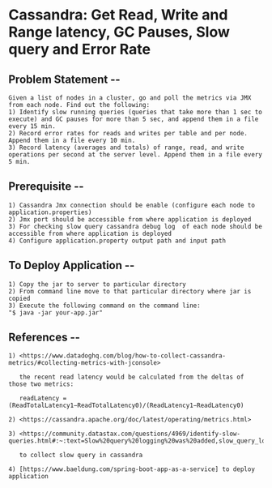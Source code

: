 # Cassandra: Get Read, Write and Range latency, GC Pauses, Slow query and Error Rate


## Problem Statement --
    Given a list of nodes in a cluster, go and poll the metrics via JMX from each node. Find out the following: 
    1) Identify slow running queries (queries that take more than 1 sec to execute) and GC pauses for more than 5 sec, and append them in a file every 15 min. 
    2) Record error rates for reads and writes per table and per node. Append them in a file every 10 min. 
    3) Record latency (averages and totals) of range, read, and write operations per second at the server level. Append them in a file every 5 min. 


## Prerequisite --
    1) Cassandra Jmx connection should be enable (configure each node to application.properties)
    2) Jmx port should be accessible from where application is deployed
    3) For checking slow query cassandra debug log  of each node should be accessible from where application is deployed
    4) Configure application.property output path and input path



## To Deploy Application --
    1) Copy the jar to server to particular directory
    2) From command line move to that particular directory where jar is copied
    3) Execute the following command on the command line:
    "$ java -jar your-app.jar"





## References --

    1) <https://www.datadoghq.com/blog/how-to-collect-cassandra-metrics/#collecting-metrics-with-jconsole>

       the recent read latency would be calculated from the deltas of those two metrics:

       readLatency = (ReadTotalLatency1−ReadTotalLatency0)/(ReadLatency1−ReadLatency0)

    2) <https://cassandra.apache.org/doc/latest/operating/metrics.html>

    3) <https://community.datastax.com/questions/4969/identify-slow-queries.html#:~:text=Slow%20query%20logging%20was%20added,slow_query_log_timeout_in_ms%3A%20500>

       to collect slow query in cassandra

    4) [https://www.baeldung.com/spring-boot-app-as-a-service] to deploy application
